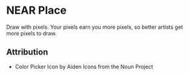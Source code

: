 # NEAR Place

Draw with pixels. Your pixels earn you more pixels, so better artists get more pixels to draw.


## Attribution

- Color Picker Icon by Aiden Icons from the Noun Project
